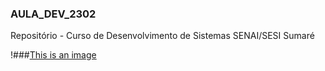 ### AULA_DEV_2302

Repositório - Curso de Desenvolvimento de Sistemas SENAI/SESI Sumaré

!###[This is an image](http://c.files.bbci.co.uk/17444/production/_124800359_gettyimages-817514614.jpg)
